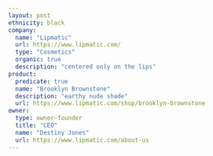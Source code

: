 ```yaml
---
layout: post
ethnicity: black
company:
  name: "Lipmatic"
  url: https://www.lipmatic.com/
  type: "Cosmetics"
  organic: true
  description: "centered only on the lips"
product:
  predicate: true
  name: "Brooklyn Brownstone"
  description: "earthy nude shade"
  url: https://www.lipmatic.com/shop/brooklyn-brownstone
owner:
  type: owner-founder
  title: "CEO"
  name: "Destiny Jones"
  url: https://www.lipmatic.com/about-us
---
```

